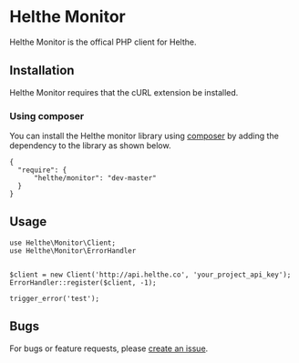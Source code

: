 # Helthe Monitor

Helthe Monitor is the offical PHP client for Helthe.

## Installation

Helthe Monitor requires that the cURL extension be installed.

### Using composer

You can install the Helthe monitor library using [composer](http://getcomposer.org) by adding the dependency to the library as shown below.

    {
      "require": {
          "helthe/monitor": "dev-master"
      }
    }

## Usage

    use Helthe\Monitor\Client;
    use Helthe\Monitor\ErrorHandler
    

    $client = new Client('http://api.helthe.co', 'your_project_api_key');
    ErrorHandler::register($client, -1);
    
    trigger_error('test');

## Bugs

For bugs or feature requests, please [create an issue](https://github.com/helthe/monitor/issues/new).
